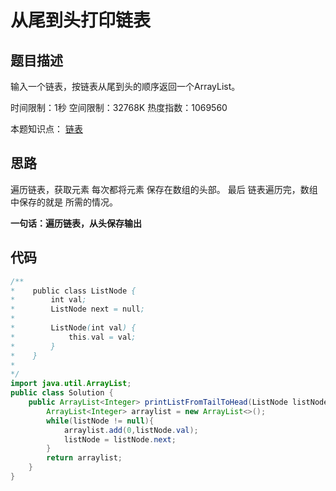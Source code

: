 # 从尾到头打印链表

## 题目描述

输入一个链表，按链表从尾到头的顺序返回一个ArrayList。

时间限制：1秒 空间限制：32768K 热度指数：1069560

本题知识点： [链表](https://www.nowcoder.com/questionCenter?questionTypes=000100&mutiTagIds=580)

## 思路

遍历链表，获取元素 每次都将元素 保存在数组的头部。 最后 链表遍历完，数组中保存的就是 所需的情况。

**一句话：遍历链表，从头保存输出**

## 代码

```java
/**
*    public class ListNode {
*        int val;
*        ListNode next = null;
*
*        ListNode(int val) {
*            this.val = val;
*        }
*    }
*
*/
import java.util.ArrayList;
public class Solution {
    public ArrayList<Integer> printListFromTailToHead(ListNode listNode) {
        ArrayList<Integer> arraylist = new ArrayList<>();
        while(listNode != null){
            arraylist.add(0,listNode.val);
            listNode = listNode.next;
        }
        return arraylist;
    }
}
```

